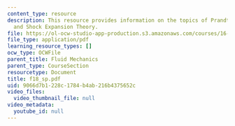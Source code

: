 ```yaml
---
content_type: resource
description: This resource provides information on the topics of Prandtl-Meyer Waves
  and Shock Expansion Theory.
file: https://ol-ocw-studio-app-production.s3.amazonaws.com/courses/16-01-unified-engineering-i-ii-iii-iv-fall-2005-spring-2006/9066d7b1228c1784b4ab216b4375652c_f18_sp.pdf
file_type: application/pdf
learning_resource_types: []
ocw_type: OCWFile
parent_title: Fluid Mechanics
parent_type: CourseSection
resourcetype: Document
title: f18_sp.pdf
uid: 9066d7b1-228c-1784-b4ab-216b4375652c
video_files:
  video_thumbnail_file: null
video_metadata:
  youtube_id: null
---
```

